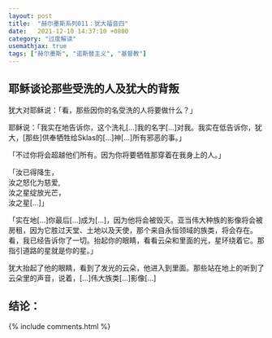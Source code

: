 ```yaml
---
layout: post
title:  "赫尔墨斯系列011：犹大福音四"
date:   2021-12-10 14:37:10 +0800
category: "过度解读"
usemathjax: true
tags: ["赫尔墨斯", "诺斯替主义", "基督教"]
---
```


## 耶稣谈论那些受洗的人及犹大的背叛

犹大对耶稣说：「看，那些因你的名受洗的人将要做什么？」

耶稣说：「我实在地告诉你，这个洗礼[...]我的名字[...]对我。我实在低告诉你，犹大，[那些]供奉牺牲给Sklas的[...]神[...]所有邪恶的事。」

「不过你将会超越他们所有。因为你将要牺牲那穿着在我身上的人。」

「汝已得降生，<br />
汝之怒化为慈爱,<br />
汝之星绽放光芒，<br />
汝之星[...]」

「实在地[...]你最后[...]成为[...]，因为他将会被毁灭。亚当伟大种族的影像将会被房租，因为它胜过天堂、土地以及天使，那个来自永恒领域的族类，将会存在。看，我已经告诉你了一切。抬起你的眼睛，看看云朵和里面的光，星环绕着它。那指引道路的星就是你的星。」

犹大抬起了他的眼睛，看到了发光的云朵，他进入到里面。那些站在地上的听到了云朵里的声音，说着，[...]伟大族类[...]影像[...]

## 结论：


{% include comments.html %}
